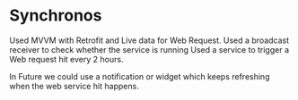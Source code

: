 # Synchronos

Used MVVM with Retrofit and Live data for Web Request.
Used a broadcast receiver to check whether the service is running
Used a service to trigger a Web request hit every 2 hours.


In Future we could use a notification or widget which keeps refreshing when the web service hit happens.
